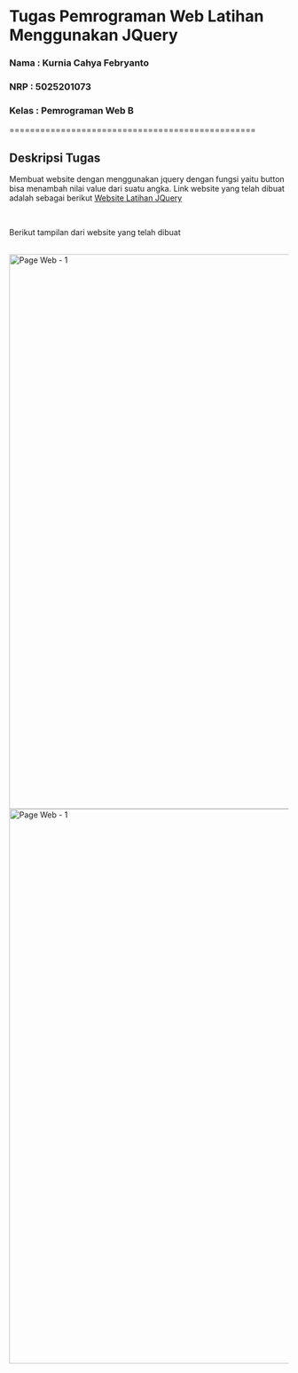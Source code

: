 # Tugas Pemrograman Web Latihan Menggunakan JQuery

### Nama : Kurnia Cahya Febryanto

### NRP : 5025201073

### Kelas : Pemrograman Web B

================================================

## Deskripsi Tugas

Membuat website dengan menggunakan jquery dengan fungsi yaitu button bisa menambah nilai value dari suatu angka.
Link website yang telah dibuat adalah sebagai berikut <a href="https://kurniacf.github.io/pwebb-latihan-jquery/">Website Latihan JQuery</a>

<br/>

Berikut tampilan dari website yang telah dibuat

</br>

<img src="https://user-images.githubusercontent.com/70510279/194532401-52c02706-4b66-4921-a180-8c61795da30a.png" alt="Page Web - 1" width="1000"/>

<img src="https://user-images.githubusercontent.com/70510279/194532409-1eb06e60-0ef7-48aa-9941-65b6e46f044b.png" alt="Page Web - 1" width="1000"/>
